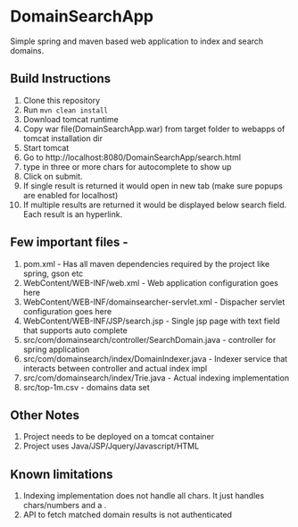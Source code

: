 # DomainSearchApp
Simple spring and maven based web application to index and search domains.

## Build Instructions
1. Clone this repository
2. Run `mvn clean install`
3. Download tomcat runtime
4. Copy war file(DomainSearchApp.war) from target folder to webapps of tomcat installation dir
5. Start tomcat
6. Go to http://localhost:8080/DomainSearchApp/search.html
7. type in three or more chars for autocomplete to show up
8. Click on submit.
9. If single result is returned it would open in new tab (make sure popups are enabled for localhost)
10. If multiple results are returned it would be displayed below search field. Each result is an hyperlink.

## Few important files -
1. pom.xml - Has all maven dependencies required by the project like spring, gson etc
2. WebContent/WEB-INF/web.xml - Web application configuration goes here
3. WebContent/WEB-INF/domainsearcher-servlet.xml - Dispacher servlet configuration goes here
4. WebContent/WEB-INF/JSP/search.jsp - Single jsp page with text field that supports auto complete
5. src/com/domainsearch/controller/SearchDomain.java - controller for spring application
6. src/com/domainsearch/index/DomainIndexer.java - Indexer service that interacts between controller and actual index impl
7. src/com/domainsearch/index/Trie.java - Actual indexing implementation
8. src/top-1m.csv - domains data set


## Other Notes
1. Project needs to be deployed on a tomcat container
2. Project uses Java/JSP/Jquery/Javascript/HTML 

## Known limitations
1. Indexing implementation does not handle all chars. It just handles chars/numbers and a .
2. API to fetch matched domain results is not authenticated

